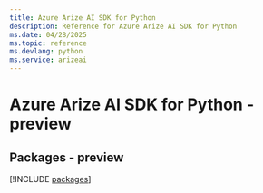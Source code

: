 ```yaml
---
title: Azure Arize AI SDK for Python
description: Reference for Azure Arize AI SDK for Python
ms.date: 04/28/2025
ms.topic: reference
ms.devlang: python
ms.service: arizeai
---
```

# Azure Arize AI SDK for Python - preview
## Packages - preview
[!INCLUDE [packages](arize-ai-index.md)]